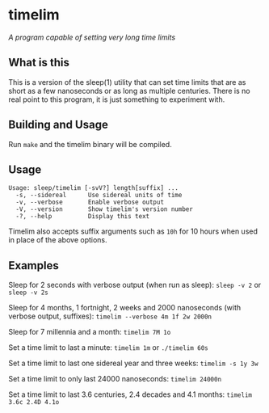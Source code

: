 timelim
========
_A program capable of setting very long time limits_

## What is this
This is a version of the sleep(1) utility that can set time limits that are as short as a few nanoseconds or as long as multiple centuries. 
There is no real point to this program, it is just something to experiment with.

## Building and Usage
Run `make` and the timelim binary will be compiled.  

## Usage
`Usage: sleep/timelim [-svV?] length[suffix] ...`  
`  -s, --sidereal      Use sidereal units of time`  
`  -v, --verbose       Enable verbose output`  
`  -V, --version       Show timelim's version number`  
`  -?, --help          Display this text`  

Timelim also accepts suffix arguments such as `10h` for 10 hours when used in place of the above options.

## Examples
Sleep for 2 seconds with verbose output (when run as sleep):
`sleep -v 2` or `sleep -v 2s`

Sleep for 4 months, 1 fortnight, 2 weeks and 2000 nanoseconds (with verbose output, suffixes):
`timelim --verbose 4m 1f 2w 2000n`

Sleep for 7 millennia and a month:
`timelim 7M 1o`

Set a time limit to last a minute: 
`timelim 1m` or `./timelim 60s`

Set a time limit to last one sidereal year and three weeks:
`timelim -s 1y 3w`

Set a time limit to only last 24000 nanoseconds:
`timelim 24000n`

Set a time limit to last 3.6 centuries, 2.4 decades and 4.1 months:
`timelim 3.6c 2.4D 4.1o`
